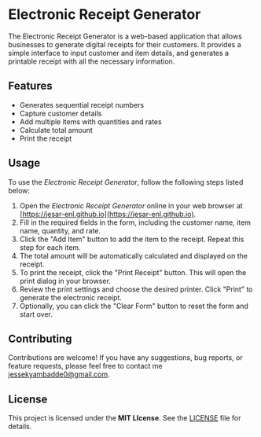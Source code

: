 # Electronic Receipt Generator

The Electronic Receipt Generator is a web-based application that allows businesses to generate digital receipts for their customers. It provides a simple interface to input customer and item details, and generates a printable receipt with all the necessary information.

## Features

- Generates sequential receipt numbers
- Capture customer details
- Add multiple items with quantities and rates
- Calculate total amount
- Print the receipt

## Usage

To use the _Electronic Receipt Generator_, follow the following steps listed below:

1. Open the _Electronic Receipt Generator_ online in your web browser at [https://jesar-enl.github.io](https://jesar-enl.github.io).
2. Fill in the required fields in the form, including the customer name, item name, quantity, and rate.
3. Click the "Add Item" button to add the item to the receipt. Repeat this step for each item.
4. The total amount will be automatically calculated and displayed on the receipt.
5. To print the receipt, click the "Print Receipt" button. This will open the print dialog in your browser.
6. Review the print settings and choose the desired printer. Click "Print" to generate the electronic receipt.
7. Optionally, you can click the "Clear Form" button to reset the form and start over.

## Contributing

Contributions are welcome! If you have any suggestions, bug reports, or feature requests, please feel free to contact me [jessekyambadde0@gmail.com](mailto:jessekyambadde0@gmail.com).

## License

This project is licensed under the **MIT LIcense**. See the [LICENSE](LICENSE.md) file for details.
